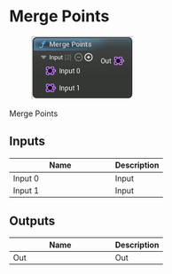 # Merge Points

<div align="left" data-full-width="false">

<figure><img src="../../../api/Point/Merge_Points.png" alt=""><figcaption></figcaption></figure>

</div>

Merge Points

## Inputs

<table><thead><tr><th width="170">Name</th><th>Description</th></tr></thead><tbody><tr><td>Input 0</td><td>Input</td></tr><tr><td>Input 1</td><td>Input</td></tr></tbody></table>

## Outputs

<table><thead><tr><th width="170">Name</th><th>Description</th></tr></thead><tbody><tr><td>Out</td><td>Out</td></tr></tbody></table>
